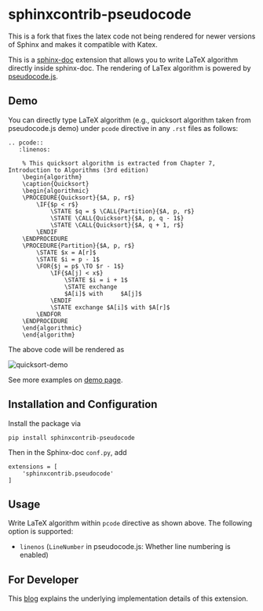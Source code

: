 # sphinxcontrib-pseudocode

This is a fork that fixes the latex code not being rendered for newer versions of Sphinx and makes it compatible with Katex.

This is a [sphinx-doc](https://www.sphinx-doc.org/en/master/) extension that allows you to write LaTeX algorithm
directly inside sphinx-doc. The rendering of LaTex algorithm is powered by 
[pseudocode.js](https://github.com/SaswatPadhi/pseudocode.js).

## Demo

You can directly type LaTeX algorithm (e.g., quicksort algorithm taken from pseudocode.js demo) under ``pcode``
directive in any `.rst` files as follows:

```text
.. pcode::
   :linenos:

    % This quicksort algorithm is extracted from Chapter 7, Introduction to Algorithms (3rd edition)
    \begin{algorithm}
    \caption{Quicksort}
    \begin{algorithmic}
    \PROCEDURE{Quicksort}{$A, p, r$}
        \IF{$p < r$}
            \STATE $q = $ \CALL{Partition}{$A, p, r$}
            \STATE \CALL{Quicksort}{$A, p, q - 1$}
            \STATE \CALL{Quicksort}{$A, q + 1, r$}
        \ENDIF
    \ENDPROCEDURE
    \PROCEDURE{Partition}{$A, p, r$}
        \STATE $x = A[r]$
        \STATE $i = p - 1$
        \FOR{$j = p$ \TO $r - 1$}
            \IF{$A[j] < x$}
                \STATE $i = i + 1$
                \STATE exchange
                $A[i]$ with     $A[j]$
            \ENDIF
            \STATE exchange $A[i]$ with $A[r]$
        \ENDFOR
    \ENDPROCEDURE
    \end{algorithmic}
    \end{algorithm}
```

The above code will be rendered as 

![quicksort-demo](https://raw.githubusercontent.com/xxks-kkk/sphinxcontrib-pseudocode/master/tests/roots/test-basic/_static/quicksort-demo.png)

See more examples on [demo page](https://zhu45.org/sphinxcontrib-pseudocode/).

## Installation and Configuration

Install the package via 

```
pip install sphinxcontrib-pseudocode
```

Then in the Sphinx-doc ``conf.py``, add

```
extensions = [
    'sphinxcontrib.pseudocode'
]
```

## Usage

Write LaTeX algorithm within ``pcode`` directive as shown above. The following option is supported:

- ``linenos`` (``LineNumber`` in pseudocode.js: Whether line numbering is enabled)

## For Developer

This [blog](https://zhu45.org/posts/2021/Dec/21/release-of-sphinxcontrib-pseudocode/) explains the underlying implementation details of this extension.

